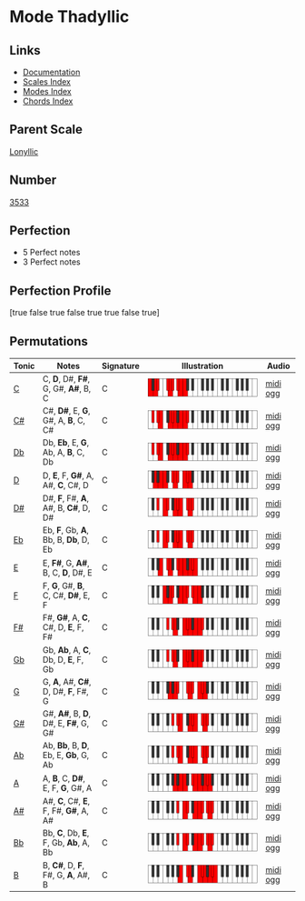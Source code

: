 # Mode Thadyllic

## Links

- [Documentation](index.md)
- [Scales Index](Scales.md)
- [Modes Index](Modes.md)
- [Chords Index](Chords.md)

## Parent Scale

[Lonyllic](ScaleLonyllic.md)

## Number

[3533](https://ianring.com/musictheory/scales/3533)

## Perfection

- 5 Perfect notes
- 3 Perfect notes

## Perfection Profile

[true false true false true true false true]

## Permutations

| Tonic | Notes | Signature | Illustration | Audio |
|-------|-------|-----------|--------------|-------|
| [C](ModeCNaturalThadyllic.md) | C, **D**, D#, **F#**, G, G#, **A#**, B, C | C | ![CNaturalThadyllic](ModeCNaturalThadyllic.png) | [midi](ModeCNaturalThadyllic.mid) [ogg](ModeCNaturalThadyllic.ogg) |
| [C#](ModeCSharpThadyllic.md) | C#, **D#**, E, **G**, G#, A, **B**, C, C# | C | ![CSharpThadyllic](ModeCSharpThadyllic.png) | [midi](ModeCSharpThadyllic.mid) [ogg](ModeCSharpThadyllic.ogg) |
| [Db](ModeDFlatThadyllic.md) | Db, **Eb**, E, **G**, Ab, A, **B**, C, Db | C | ![DFlatThadyllic](ModeDFlatThadyllic.png) | [midi](ModeDFlatThadyllic.mid) [ogg](ModeDFlatThadyllic.ogg) |
| [D](ModeDNaturalThadyllic.md) | D, **E**, F, **G#**, A, A#, **C**, C#, D | C | ![DNaturalThadyllic](ModeDNaturalThadyllic.png) | [midi](ModeDNaturalThadyllic.mid) [ogg](ModeDNaturalThadyllic.ogg) |
| [D#](ModeDSharpThadyllic.md) | D#, **F**, F#, **A**, A#, B, **C#**, D, D# | C | ![DSharpThadyllic](ModeDSharpThadyllic.png) | [midi](ModeDSharpThadyllic.mid) [ogg](ModeDSharpThadyllic.ogg) |
| [Eb](ModeEFlatThadyllic.md) | Eb, **F**, Gb, **A**, Bb, B, **Db**, D, Eb | C | ![EFlatThadyllic](ModeEFlatThadyllic.png) | [midi](ModeEFlatThadyllic.mid) [ogg](ModeEFlatThadyllic.ogg) |
| [E](ModeENaturalThadyllic.md) | E, **F#**, G, **A#**, B, C, **D**, D#, E | C | ![ENaturalThadyllic](ModeENaturalThadyllic.png) | [midi](ModeENaturalThadyllic.mid) [ogg](ModeENaturalThadyllic.ogg) |
| [F](ModeFNaturalThadyllic.md) | F, **G**, G#, **B**, C, C#, **D#**, E, F | C | ![FNaturalThadyllic](ModeFNaturalThadyllic.png) | [midi](ModeFNaturalThadyllic.mid) [ogg](ModeFNaturalThadyllic.ogg) |
| [F#](ModeFSharpThadyllic.md) | F#, **G#**, A, **C**, C#, D, **E**, F, F# | C | ![FSharpThadyllic](ModeFSharpThadyllic.png) | [midi](ModeFSharpThadyllic.mid) [ogg](ModeFSharpThadyllic.ogg) |
| [Gb](ModeGFlatThadyllic.md) | Gb, **Ab**, A, **C**, Db, D, **E**, F, Gb | C | ![GFlatThadyllic](ModeGFlatThadyllic.png) | [midi](ModeGFlatThadyllic.mid) [ogg](ModeGFlatThadyllic.ogg) |
| [G](ModeGNaturalThadyllic.md) | G, **A**, A#, **C#**, D, D#, **F**, F#, G | C | ![GNaturalThadyllic](ModeGNaturalThadyllic.png) | [midi](ModeGNaturalThadyllic.mid) [ogg](ModeGNaturalThadyllic.ogg) |
| [G#](ModeGSharpThadyllic.md) | G#, **A#**, B, **D**, D#, E, **F#**, G, G# | C | ![GSharpThadyllic](ModeGSharpThadyllic.png) | [midi](ModeGSharpThadyllic.mid) [ogg](ModeGSharpThadyllic.ogg) |
| [Ab](ModeAFlatThadyllic.md) | Ab, **Bb**, B, **D**, Eb, E, **Gb**, G, Ab | C | ![AFlatThadyllic](ModeAFlatThadyllic.png) | [midi](ModeAFlatThadyllic.mid) [ogg](ModeAFlatThadyllic.ogg) |
| [A](ModeANaturalThadyllic.md) | A, **B**, C, **D#**, E, F, **G**, G#, A | C | ![ANaturalThadyllic](ModeANaturalThadyllic.png) | [midi](ModeANaturalThadyllic.mid) [ogg](ModeANaturalThadyllic.ogg) |
| [A#](ModeASharpThadyllic.md) | A#, **C**, C#, **E**, F, F#, **G#**, A, A# | C | ![ASharpThadyllic](ModeASharpThadyllic.png) | [midi](ModeASharpThadyllic.mid) [ogg](ModeASharpThadyllic.ogg) |
| [Bb](ModeBFlatThadyllic.md) | Bb, **C**, Db, **E**, F, Gb, **Ab**, A, Bb | C | ![BFlatThadyllic](ModeBFlatThadyllic.png) | [midi](ModeBFlatThadyllic.mid) [ogg](ModeBFlatThadyllic.ogg) |
| [B](ModeBNaturalThadyllic.md) | B, **C#**, D, **F**, F#, G, **A**, A#, B | C | ![BNaturalThadyllic](ModeBNaturalThadyllic.png) | [midi](ModeBNaturalThadyllic.mid) [ogg](ModeBNaturalThadyllic.ogg) |
